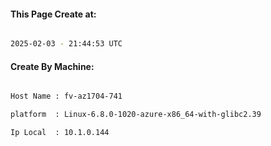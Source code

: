 
   
#### This Page Create at:

```bash

2025-02-03 - 21:44:53 UTC

```

#### Create By Machine:

```bash

Host Name : fv-az1704-741

platform  : Linux-6.8.0-1020-azure-x86_64-with-glibc2.39

Ip Local  : 10.1.0.144

```

